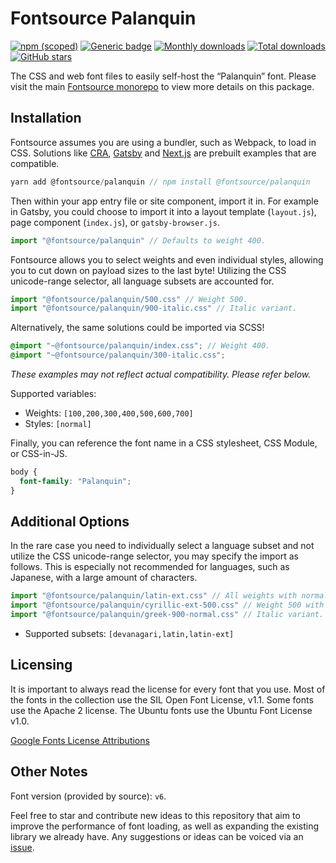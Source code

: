 # Fontsource Palanquin

[![npm (scoped)](https://img.shields.io/npm/v/@fontsource/palanquin?color=brightgreen)](https://www.npmjs.com/package/@fontsource/palanquin) [![Generic badge](https://img.shields.io/badge/fontsource-passing-brightgreen)](https://github.com/fontsource/fontsource) [![Monthly downloads](https://badgen.net/npm/dm/@fontsource/palanquin)](https://github.com/fontsource/fontsource) [![Total downloads](https://badgen.net/npm/dt/@fontsource/palanquin)](https://github.com/fontsource/fontsource) [![GitHub stars](https://img.shields.io/github/stars/fontsource/fontsource.svg?style=social&label=Star)](https://github.com/fontsource/fontsource/stargazers)

The CSS and web font files to easily self-host the “Palanquin” font. Please visit the main [Fontsource monorepo](https://github.com/fontsource/fontsource) to view more details on this package.

## Installation

Fontsource assumes you are using a bundler, such as Webpack, to load in CSS. Solutions like [CRA](https://create-react-app.dev/), [Gatsby](https://www.gatsbyjs.org/) and [Next.js](https://nextjs.org/) are prebuilt examples that are compatible.

```javascript
yarn add @fontsource/palanquin // npm install @fontsource/palanquin
```

Then within your app entry file or site component, import it in. For example in Gatsby, you could choose to import it into a layout template (`layout.js`), page component (`index.js`), or `gatsby-browser.js`.

```javascript
import "@fontsource/palanquin" // Defaults to weight 400.
```

Fontsource allows you to select weights and even individual styles, allowing you to cut down on payload sizes to the last byte! Utilizing the CSS unicode-range selector, all language subsets are accounted for.

```javascript
import "@fontsource/palanquin/500.css" // Weight 500.
import "@fontsource/palanquin/900-italic.css" // Italic variant.
```

Alternatively, the same solutions could be imported via SCSS!

```scss
@import "~@fontsource/palanquin/index.css"; // Weight 400.
@import "~@fontsource/palanquin/300-italic.css";
```

_These examples may not reflect actual compatibility. Please refer below._

Supported variables:

- Weights: `[100,200,300,400,500,600,700]`
- Styles: `[normal]`

Finally, you can reference the font name in a CSS stylesheet, CSS Module, or CSS-in-JS.

```css
body {
  font-family: "Palanquin";
}
```

## Additional Options

In the rare case you need to individually select a language subset and not utilize the CSS unicode-range selector, you may specify the import as follows. This is especially not recommended for languages, such as Japanese, with a large amount of characters.

```javascript
import "@fontsource/palanquin/latin-ext.css" // All weights with normal style included.
import "@fontsource/palanquin/cyrillic-ext-500.css" // Weight 500 with normal style.
import "@fontsource/palanquin/greek-900-normal.css" // Italic variant.
```

- Supported subsets: `[devanagari,latin,latin-ext]`

## Licensing

It is important to always read the license for every font that you use.
Most of the fonts in the collection use the SIL Open Font License, v1.1. Some fonts use the Apache 2 license. The Ubuntu fonts use the Ubuntu Font License v1.0.

[Google Fonts License Attributions](https://fonts.google.com/attribution)

## Other Notes

Font version (provided by source): `v6`.

Feel free to star and contribute new ideas to this repository that aim to improve the performance of font loading, as well as expanding the existing library we already have. Any suggestions or ideas can be voiced via an [issue](https://github.com/fontsource/fontsource/issues).
